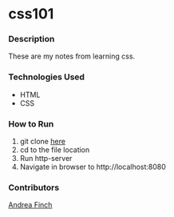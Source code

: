 # css101

### Description
These are my notes from learning css.

### Technologies Used
- HTML
- CSS

### How to Run
1. git clone [here](https://github.com/aefinch/css101)
1. cd to the file location
1. Run http-server
1. Navigate in browser to http://localhost:8080

### Contributors
[Andrea Finch](https://github.com/aefinch)
